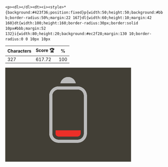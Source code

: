 `<p><dl></dl><dt><i><style>*{background:#423f36;position:fixed}p{width:50;height:50;background:#bbb;border-radius:50%;margin:22 167}dl{width:60;height:10;margin:42 160}dt{width:100;height:160;border-radius:30px;border:solid 10px#bbb;margin:52 132}i{width:80;height:20;background:#ec2f28;margin:130 10;border-radius:0 0 10px 10px`

| Characters | Score 🏆 | %   |
| ---------- | -------- | --- |
| 327        | 617.72   | 100 |

![](/2025/Jul2025/21/20250721.png)
